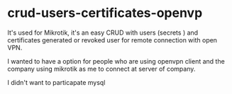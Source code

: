 # crud-users-certificates-openvp

It's used for Mikrotik, it's an easy CRUD with users (secrets ) and certificates generated or revoked user for remote connection with open VPN.

I wanted to have a option for people who are using openvpn client and the company using
mikrotik as me to connect at server of company.

I didn't want to particapate mysql
